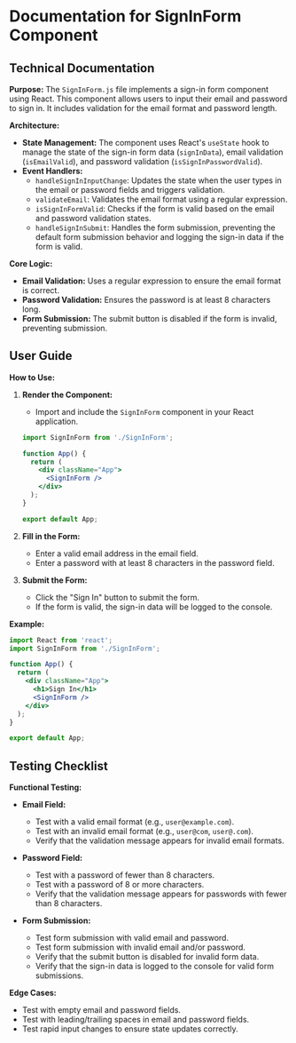 # Documentation for SignInForm Component

## Technical Documentation

**Purpose:**
The `SignInForm.js` file implements a sign-in form component using React. This component allows users to input their email and password to sign in. It includes validation for the email format and password length.

**Architecture:**
- **State Management:** The component uses React's `useState` hook to manage the state of the sign-in form data (`signInData`), email validation (`isEmailValid`), and password validation (`isSignInPasswordValid`).
- **Event Handlers:** 
  - `handleSignInInputChange`: Updates the state when the user types in the email or password fields and triggers validation.
  - `validateEmail`: Validates the email format using a regular expression.
  - `isSignInFormValid`: Checks if the form is valid based on the email and password validation states.
  - `handleSignInSubmit`: Handles the form submission, preventing the default form submission behavior and logging the sign-in data if the form is valid.

**Core Logic:**
- **Email Validation:** Uses a regular expression to ensure the email format is correct.
- **Password Validation:** Ensures the password is at least 8 characters long.
- **Form Submission:** The submit button is disabled if the form is invalid, preventing submission.

## User Guide

**How to Use:**
1. **Render the Component:**
   - Import and include the `SignInForm` component in your React application.
   ```jsx
   import SignInForm from './SignInForm';

   function App() {
     return (
       <div className="App">
         <SignInForm />
       </div>
     );
   }

   export default App;
   ```

2. **Fill in the Form:**
   - Enter a valid email address in the email field.
   - Enter a password with at least 8 characters in the password field.

3. **Submit the Form:**
   - Click the "Sign In" button to submit the form.
   - If the form is valid, the sign-in data will be logged to the console.

**Example:**
```jsx
import React from 'react';
import SignInForm from './SignInForm';

function App() {
  return (
    <div className="App">
      <h1>Sign In</h1>
      <SignInForm />
    </div>
  );
}

export default App;
```

## Testing Checklist

**Functional Testing:**
- **Email Field:**
  - Test with a valid email format (e.g., `user@example.com`).
  - Test with an invalid email format (e.g., `user@com`, `user@.com`).
  - Verify that the validation message appears for invalid email formats.

- **Password Field:**
  - Test with a password of fewer than 8 characters.
  - Test with a password of 8 or more characters.
  - Verify that the validation message appears for passwords with fewer than 8 characters.

- **Form Submission:**
  - Test form submission with valid email and password.
  - Test form submission with invalid email and/or password.
  - Verify that the submit button is disabled for invalid form data.
  - Verify that the sign-in data is logged to the console for valid form submissions.

**Edge Cases:**
- Test with empty email and password fields.
- Test with leading/trailing spaces in email and password fields.
- Test rapid input changes to ensure state updates correctly.
